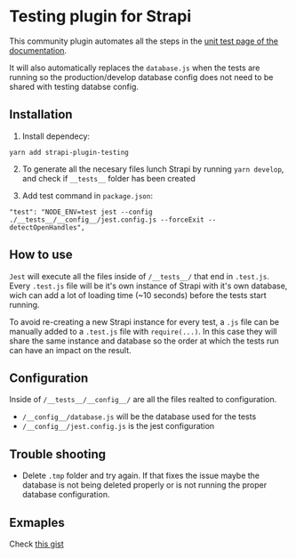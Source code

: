 # Testing plugin for Strapi
This community plugin automates all the steps in the [unit test page of the documentation](https://strapi.io/documentation/developer-docs/latest/guides/unit-testing.html).

It will also automatically replaces the `database.js` when the tests are running so the production/develop database config does not need to be shared with testing databse config.

## Installation

1. Install dependecy:

```
yarn add strapi-plugin-testing
```

2. To generate all the necesary files lunch Strapi by running `yarn develop`, and check if `__tests__` folder has been created

3. Add test command in `package.json`:

```
"test": "NODE_ENV=test jest --config ./__tests__/__config__/jest.config.js --forceExit --detectOpenHandles",
```

## How to use

`Jest` will execute all the files inside of `/__tests__/` that end in `.test.js`. Every `.test.js` file will be it's own instance of Strapi with it's own database, wich can add a lot of loading time (~10 seconds) before the tests start running.

To avoid re-creating a new Strapi instance for every test, a `.js` file can be manually added to a `.test.js` file with `require(...)`. In this case they will share the same instance and database so the order at which the tests run can have an impact on the result.

## Configuration
Inside of `/__tests__/__config__/` are all the files realted to configuration.

- `/__config__/database.js` will be the database used for the tests
- `/__config__/jest.config.js` is the jest configuration

## Trouble shooting
- Delete `.tmp` folder and try again. If that fixes the issue maybe the database is not being deleted properly or is not running the proper database configuration.

## Exmaples

Check [this gist](https://gist.github.com/Antoine-lb/d5c104ef4a2e8835a59186f826255d60)
